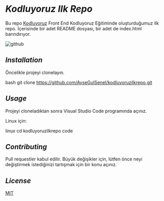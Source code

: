 
# *Kodluyoruz Ilk Repo*
Bu repo [Kodluyoruz](http://kodluyoruz.org) Front End 
Kodluyoruz Eğitiminde oluşturduğumuz ilk repo. İçerisinde bir adet README dosyası, bir adet de index.html barındırıyor.

![github](<img width="1440" alt="Ekran Resmi 2022-11-04 19 34 37" src="https://user-images.githubusercontent.com/116433394/200028579-d65ca7b2-4812-435d-90d5-64bfc5b849a3.png">)



## *Installation*

Öncelikle projeyi clonelayın. 

bash
 git clone https://github.com/AyseGulSenel/kodluyoruzilkrepo.git

## *Usage*

Projeyi cloneladıktan sonra Visual Studio Code programında açınız. 

Linux için:

linux
cd kodluyoruzilkrepo 
code 


## *Contributing*

Pull requestler kabul edilir. Büyük değişikler için, lütfen önce neyi değiştirmek istediğinizi tartışmak için bir konu açınız.

## *License*

[MIT](https://choosealicense.com/licenses/mit/)
